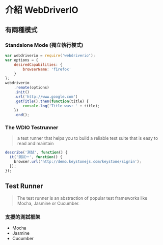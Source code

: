 # 介紹 WebDriverIO

## 有兩種模式

### Standalone Mode (獨立執行模式)

```javascript
var webdriverio = require('webdriverio');
var options = {
    desiredCapabilities: {
        browserName: 'firefox'
    }
};
webdriverio
    .remote(options)
    .init()
    .url('http://www.google.com')
    .getTitle().then(function(title) {
        console.log('Title was: ' + title);
    })
    .end();
```

### The WDIO Testrunner

> a test runner that helps you to build a reliable test suite that is easy to read and maintain

```javascript
describe('測試', function() {
  it('測試一', function() {
    browser.url('http://demo.keystonejs.com/keystone/signin');
  });
});
```

## Test Runner

> The test runner is an abstraction of popular test frameworks like Mocha, Jasmine or Cucumber.

### 支援的測試框架

- Mocha
- Jasmine
- Cucumber
